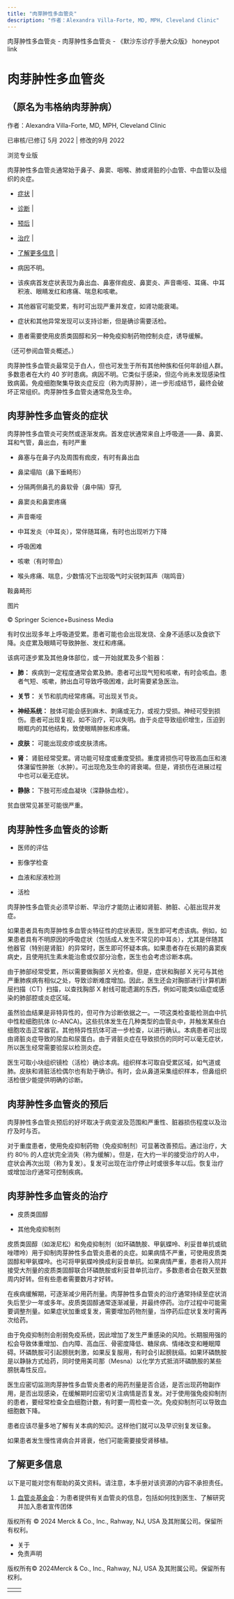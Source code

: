 ```yaml
---
title: "肉芽肿性多血管炎"
description: "作者：Alexandra Villa-Forte, MD, MPH, Cleveland Clinic"
---
```


﻿肉芽肿性多血管炎 \- 肉芽肿性多血管炎 \- 《默沙东诊疗手册大众版》 honeypot link

# 肉芽肿性多血管炎

## （原名为韦格纳肉芽肿病）

作者：Alexandra Villa-Forte, MD, MPH, Cleveland Clinic

已审核/已修订 5月 2022 \| 修改的9月 2022

浏览专业版

肉芽肿性多血管炎通常始于鼻子、鼻窦、咽喉、肺或肾脏的小血管、中血管以及组织的炎症。

- [症状](#症状_v731315_zh) \|
- [诊断](#诊断_v731351_zh) \|
- [预后](#预后_v8496961_zh) \|
- [治疗](#治疗_v731357_zh) \|
- [了解更多信息](#了解更多信息_v28548048_zh) \|

- 病因不明。

- 该疾病首发症状表现为鼻出血、鼻塞伴痂皮、鼻窦炎、声音嘶哑、耳痛、中耳积液、眼睛发红和疼痛、喘息和咳嗽。

- 其他器官可能受累，有时可出现严重并发症，如肾功能衰竭。

- 症状和其他异常发现可以支持诊断，但是确诊需要活检。

- 患者需要使用皮质类固醇和另一种免疫抑制药物控制炎症，诱导缓解。


（还可参阅血管炎概述。）

肉芽肿性多血管炎最常见于白人，但也可发生于所有其他种族和任何年龄组人群。多数患者在大约 40 岁时患病。病因不明。它类似于感染，但迄今尚未发现感染性致病菌。免疫细胞聚集导致炎症反应（称为肉芽肿），进一步形成结节，最终会破坏正常组织。肉芽肿性多血管炎通常危及生命。

## 肉芽肿性多血管炎的症状

肉芽肿性多血管炎可突然或逐渐发病。首发症状通常来自上呼吸道——鼻、鼻窦、耳和气管，鼻出血，有时严重

- 鼻塞与在鼻子内及周围有痂皮，有时有鼻出血

- 鼻梁塌陷（鼻下垂畸形）

- 分隔两侧鼻孔的鼻软骨（鼻中隔）穿孔

- 鼻窦炎和鼻窦疼痛

- 声音嘶哑

- 中耳发炎（中耳炎），常伴随耳痛，有时也出现听力下降

- 呼吸困难

- 咳嗽（有时带血）

- 喉头疼痛、喘息，少数情况下出现吸气时尖锐刺耳声（喘鸣音）


鞍鼻畸形



图片

© Springer Science+Business Media

有时仅出现多年上呼吸道受累。患者可能也会出现发烧、全身不适感以及食欲下降。炎症累及眼睛可导致肿胀、发红和疼痛。

该病可逐步累及其他身体部位，或一开始就累及多个脏器：

- **肺：** 疾病到一定程度通常会累及肺。患者可出现气短和咳嗽，有时会咳血。患者气短、咳嗽，肺出血可导致呼吸困难，此时需要紧急医治。

- **关节：** 关节和肌肉经常疼痛。可出现关节炎。

- **神经系统：** 肢体可能会感到麻木、刺痛或无力，或视力受损。神经可受到损伤。患者可出现复视，如不治疗，可以失明。由于炎症导致组织增生，压迫到眼眶内的其他结构，致使眼睛肿胀和疼痛。

- **皮肤：** 可能出现皮疹或皮肤溃疡。

- **肾：** 肾脏经常受累。肾功能可轻度或重度受损。重度肾损伤可导致高血压和液体潴留性肿胀（水肿）。可出现危及生命的肾衰竭。但是，肾损伤在进展过程中也可以毫无症状。

- **静脉：** 下肢可形成血凝块（深静脉血栓）。


贫血很常见甚至可能很严重。

## 肉芽肿性多血管炎的诊断

- 医师的评估

- 影像学检查

- 血液和尿液检测

- 活检


肉芽肿性多血管炎必须早诊断、早治疗才能防止诸如肾脏、肺脏、心脏出现并发症。

如果患者具有肉芽肿性多血管炎特征性的症状表现，医生即可考虑该病。例如，如果患者具有不明原因的呼吸症状（包括成人发生不常见的中耳炎），尤其是伴随其他器官（特别是肾脏）的异常时，医生即可怀疑本病。如果患者存在长期的鼻窦疾病史，且使用抗生素未能治愈或仅部分治愈，医生也会考虑诊断本病。

由于肺部经常受累，所以需要做胸部 X 光检查。但是，症状和胸部 X 光可与其他严重肺疾病有相似之处，导致诊断难度增加。因此，医生还会对胸部进行计算机断层扫描（CT）扫描，以查找胸部 X 射线可能遗漏的东西，例如可能类似癌症或感染的肺部腔或炎症区域。

虽然验血结果是非特异性的，但可作为诊断依据之一。一项这类检查能检测血中抗中性粒细胞抗体 (c-ANCA)。这些抗体发生在几种类型的血管炎中，并触发某些白细胞攻击正常器官。其他特异性抗体可进一步检查，以进行确认。本病患者可出现由肾脏炎症导致的尿血和尿蛋白。由于肾脏炎症在导致损伤的同时可以毫无症状，所以医生经常需要验尿以检测炎症。

医生可取小块组织镜检（活检）确诊本病。组织样本可取自受累区域，如气道或肺。皮肤和肾脏活检偶尔也有助于确诊。有时，会从鼻道采集组织样本，但鼻组织活检很少能提供明确的诊断。

## 肉芽肿性多血管炎的预后

肉芽肿性多血管炎预后的好坏取决于病变波及范围和严重性、脏器损伤程度以及治疗及时与否。

对于重度患者，使用免疫抑制药物（免疫抑制剂）可显著改善预后。通过治疗，大约 80％ 的人症状完全消失（称为缓解）。但是，在大约一半的接受治疗的人中，症状会再次出现（称为复发）。复发可出现在治疗停止时或很多年以后。恢复治疗或增加治疗通常可控制疾病。

## 肉芽肿性多血管炎的治疗

- 皮质类固醇

- 其他免疫抑制剂


皮质类固醇（如泼尼松）和免疫抑制剂（如环磷酰胺、甲氨蝶呤、利妥昔单抗或硫唑嘌呤）用于抑制肉芽肿性多血管炎患者的炎症。如果病情不严重，可使用皮质类固醇和甲氨蝶呤。也可将甲氨蝶呤换成利妥昔单抗。如果病情严重，患者将入院并接受大剂量的皮质类固醇联合环磷酰胺或利妥昔单抗治疗。多数患者会在数天至数周内好转。但有些患者需要数月才好转。

在疾病缓解期，可逐渐减少用药剂量。肉芽肿性多血管炎的治疗通常持续至症状消失后至少一年或多年。皮质类固醇通常逐渐减量，并最终停药。治疗过程中可能需要调整剂量。如果症状加重或复发，需要增加药物剂量，当停药后症状复发时需再次给药。

由于免疫抑制剂会削弱免疫系统，因此增加了发生严重感染的风险。长期服用强的松会导致体重增加、白内障、高血压、骨密度降低、糖尿病、情绪改变和睡眠障碍。环磷酰胺可引起膀胱刺激，如果反复服用，有时会引起膀胱癌。如果环磷酰胺是以静脉方式给药，同时使用美司那（Mesna）以化学方式抵消环磷酰胺的某些膀胱毒性反应。

医生应密切监测肉芽肿性多血管炎患者的用药剂量是否合适，是否出现药物副作用，是否出现感染，在缓解期时应密切关注病情是否复发。对于使用强免疫抑制剂的患者，要经常检查全血细胞计数，有时要一周检查一次。免疫抑制剂可以导致血细胞数下降。

患者应该尽量多地了解有关本病的知识。这样他们就可以及早识别复发征象。

如果患者发生慢性肾病合并肾衰，他们可能需要接受肾移植。

## 了解更多信息

以下是可能对您有帮助的英文资料。请注意，本手册对该资源的内容不承担责任。

1. [血管炎基金会](http://www.vasculitisfoundation.org/)：为患者提供有关血管炎的信息，包括如何找到医生、了解研究并加入患者宣传团体




版权所有 © 2024
Merck & Co., Inc., Rahway, NJ, USA 及其附属公司。保留所有权利。

- 关于
- 免责声明

版权所有© 2024Merck & Co., Inc., Rahway, NJ, USA 及其附属公司。保留所有权利。

|     |     |
| --- | --- |
|  |  |